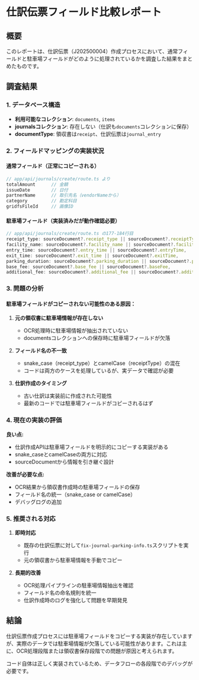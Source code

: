 # 仕訳伝票フィールド比較レポート

## 概要
このレポートは、仕訳伝票（J202500004）作成プロセスにおいて、通常フィールドと駐車場フィールドがどのように処理されているかを調査した結果をまとめたものです。

## 調査結果

### 1. データベース構造
- **利用可能なコレクション**: `documents`, `items`
- **journalsコレクション**: 存在しない（仕訳も`documents`コレクションに保存）
- **documentType**: 領収書は`receipt`、仕訳伝票は`journal_entry`

### 2. フィールドマッピングの実装状況

#### 通常フィールド（正常にコピーされる）
```typescript
// app/api/journals/create/route.ts より
totalAmount      // 金額
issueDate        // 日付
partnerName      // 取引先名（vendorNameから）
category         // 勘定科目
gridfsFileId     // 画像ID
```

#### 駐車場フィールド（実装済みだが動作確認必要）
```typescript
// app/api/journals/create/route.ts の177-184行目
receipt_type: sourceDocument?.receipt_type || sourceDocument?.receiptType,
facility_name: sourceDocument?.facility_name || sourceDocument?.facilityName,
entry_time: sourceDocument?.entry_time || sourceDocument?.entryTime,
exit_time: sourceDocument?.exit_time || sourceDocument?.exitTime,
parking_duration: sourceDocument?.parking_duration || sourceDocument?.parkingDuration,
base_fee: sourceDocument?.base_fee || sourceDocument?.baseFee,
additional_fee: sourceDocument?.additional_fee || sourceDocument?.additionalFee,
```

### 3. 問題の分析

#### 駐車場フィールドがコピーされない可能性のある原因：

1. **元の領収書に駐車場情報が存在しない**
   - OCR処理時に駐車場情報が抽出されていない
   - documentsコレクションへの保存時に駐車場フィールドが欠落

2. **フィールド名の不一致**
   - snake_case（receipt_type）とcamelCase（receiptType）の混在
   - コードは両方のケースを処理しているが、実データで確認が必要

3. **仕訳作成のタイミング**
   - 古い仕訳は実装前に作成された可能性
   - 最新のコードでは駐車場フィールドがコピーされるはず

### 4. 現在の実装の評価

**良い点:**
- 仕訳作成APIは駐車場フィールドを明示的にコピーする実装がある
- snake_caseとcamelCaseの両方に対応
- sourceDocumentから情報を引き継ぐ設計

**改善が必要な点:**
- OCR結果から領収書作成時の駐車場フィールドの保存
- フィールド名の統一（snake_case or camelCase）
- デバッグログの追加

### 5. 推奨される対応

1. **即時対応**
   - 既存の仕訳伝票に対して`fix-journal-parking-info.ts`スクリプトを実行
   - 元の領収書から駐車場情報を手動でコピー

2. **長期的改善**
   - OCR処理パイプラインの駐車場情報抽出を確認
   - フィールド名の命名規則を統一
   - 仕訳作成時のログを強化して問題を早期発見

## 結論

仕訳伝票作成プロセスには駐車場フィールドをコピーする実装が存在していますが、実際のデータでは駐車場情報が欠落している可能性があります。これは主に、OCR処理段階または領収書保存段階での問題が原因と考えられます。

コード自体は正しく実装されているため、データフローの各段階でのデバッグが必要です。